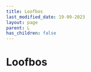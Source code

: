 ```yaml
---
title: Loofbos
last_modified_date: 19-09-2023
layout: page
parent: L
has_children: false
---
```


Loofbos
=======


